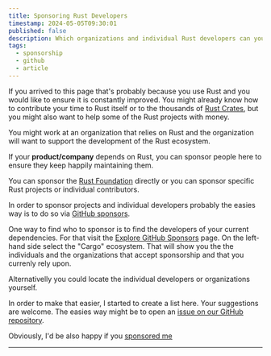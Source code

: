 ```yaml
---
title: Sponsoring Rust Developers
timestamp: 2024-05-05T09:30:01
published: false
description: Which organizations and individual Rust developers can you sponsor?
tags:
  - sponsorship
  - github
  - article
---
```


<!-- this is a generated md file -->

If you arrived to this page that's probably because you use Rust and you would like to ensure it is constantly improved. You might already know how to contribute
your time to Rust itself or to the thousands of [Rust Crates](https://crates.io/), but you might also want to help some of the Rust projects with money.

You might work at an organization that relies on Rust and the organization will want to support the development of the Rust ecosystem.

If your **product/company** depends on Rust, you can sponsor people here to ensure they keep happily maintaining them.

You can sponsor the [Rust Foundation](https://rustfoundation.org/) directly or you can sponsor specific Rust projects or individual contributors.

In order to sponsor projects and individual developers probably the easies way is to do so via [GitHub sponsors](https://github.com/sponsors/).

One way to find who to sponsor is to find the developers of your current dependencies. For that visit the [Explore GitHub Sponsors](https://github.com/sponsors/explore)
page. On the left-hand side select the "Cargo" ecosystem. That will show you the the individuals and the organizations that accept sponsorship and that you currenly rely upon.

Alternativelly you could locate the individual developers or organizations yourself.


In order to make that easier, I started to create a list here. Your suggestions are welcome. The easies way might be to open an [issue on our GitHub repository](https://github.com/szabgab/rust.code-maven.com/).

Obviously, I'd be also happy if you [sponsored me](https://github.com/sponsors/szabgab/)

---




